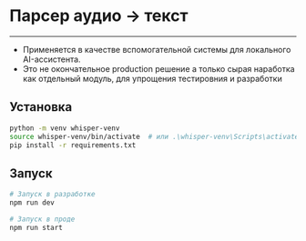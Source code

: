 # Парсер аудио -> текст
---

- Применяется в качестве вспомогательной системы для локального AI-ассистента.
- Это не окончательное production решение а только сырая наработка как отдельный модуль, для упрощения тестировния и разработки

## Установка

```bash
python -m venv whisper-venv
source whisper-venv/bin/activate  # или .\whisper-venv\Scripts\activate на Windows
pip install -r requirements.txt
```


## Запуск

```bash
# Запуск в разработке
npm run dev
```

```bash
# Запуск в проде
npm run start
```